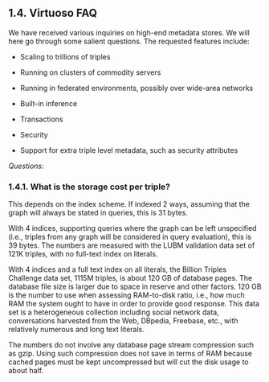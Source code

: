 <div>

<div>

<div>

<div>

## 1.4. Virtuoso FAQ

</div>

</div>

</div>

We have received various inquiries on high-end metadata stores. We will
here go through some salient questions. The requested features include:

<div>

- Scaling to trillions of triples

- Running on clusters of commodity servers

- Running in federated environments, possibly over wide-area networks

- Built-in inference

- Transactions

- Security

- Support for extra triple level metadata, such as security attributes

</div>

<span class="emphasis">*Questions:*</span>

<div>

<div>

<div>

<div>

### 1.4.1. What is the storage cost per triple?

</div>

</div>

</div>

This depends on the index scheme. If indexed 2 ways, assuming that the
graph will always be stated in queries, this is 31 bytes.

With 4 indices, supporting queries where the graph can be left
unspecified (i.e., triples from any graph will be considered in query
evaluation), this is 39 bytes. The numbers are measured with the LUBM
validation data set of 121K triples, with no full-text index on
literals.

With 4 indices and a full text index on all literals, the Billion
Triples Challenge data set, 1115M triples, is about 120 GB of database
pages. The database file size is larger due to space in reserve and
other factors. 120 GB is the number to use when assessing RAM-to-disk
ratio, i.e., how much RAM the system ought to have in order to provide
good response. This data set is a heterogeneous collection including
social network data, conversations harvested from the Web, DBpedia,
Freebase, etc., with relatively numerous and long text literals.

The numbers do not involve any database page stream compression such as
gzip. Using such compression does not save in terms of RAM because
cached pages must be kept uncompressed but will cut the disk usage to
about half.

</div>

</div>
